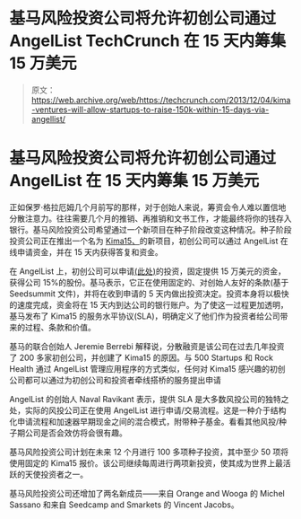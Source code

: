 # 基马风险投资公司将允许初创公司通过 AngelList TechCrunch 在 15 天内筹集 15 万美元

> 原文：<https://web.archive.org/web/https://techcrunch.com/2013/12/04/kima-ventures-will-allow-startups-to-raise-150k-within-15-days-via-angellist/>

# 基马风险投资公司将允许初创公司通过 AngelList 在 15 天内筹集 15 万美元

正如保罗·格拉厄姆几个月前写的那样，对于创始人来说，筹资会令人难以置信地分散注意力。往往需要几个月的推销、再推销和文书工作，才能最终将你的钱存入银行。基马风险投资公司希望通过一个新项目在种子阶段改变这种情况。种子阶段投资公司正在推出一个名为 [Kima15、](https://web.archive.org/web/20221208235451/http://www.kima15.com/)的新项目，初创公司可以通过 AngelList 在线申请资金，并在 15 天内获得答复和资金。

在 AngelList 上，初创公司可以申请[(此处)](https://web.archive.org/web/20221208235451/https://angel.co/kima-ventures-kima15/apply)的投资，固定提供 15 万美元的资金，获得公司 15%的股份。基马表示，它正在使用固定的、对创始人友好的条款(基于 Seedsummit 文件)，并将在收到申请的 5 天内做出投资决定。投资本身将以极快的速度完成，资金将在 15 天内到达公司的银行账户。为了使这一过程更加透明，基马发布了 Kima15 的服务水平协议(SLA)，明确定义了他们作为投资者给公司带来的过程、条款和价值。

基马的联合创始人 Jeremie Berrebi 解释说，分散融资是该公司在过去几年投资了 200 多家初创公司，并创建了 Kima15 的原因。与 500 Startups 和 Rock Health 通过 AngelList 管理应用程序的方式类似，任何对 Kima15 感兴趣的初创公司都可以通过为初创公司和投资者牵线搭桥的服务提出申请

AngelList 的创始人 Naval Ravikant 表示，提供 SLA 是大多数风投公司的独特之处，实际的风投公司正在使用 AngelList 进行申请/交易流程。这是一种介于结构化申请流程和加速器早期现金之间的混合模式，附带种子基金。看看其他风投/种子期公司是否会效仿将会很有趣。

基马风险投资公司计划在未来 12 个月进行 100 多项种子投资，其中至少 50 项将使用固定的 Kima15 报价。该公司继续每周进行两项新投资，使其成为世界上最活跃的天使投资者之一。

基马风险投资公司还增加了两名新成员——来自 Orange and Wooga 的 Michel Sassano 和来自 Seedcamp and Smarkets 的 Vincent Jacobs。